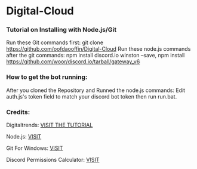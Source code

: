 # Digital-Cloud

### Tutorial on Installing with Node.js/Git
Run these Git commands first: git clone https://github.com/oofdaooffin/Digital-Cloud
Run these node.js commands after the git commands: npm install discord.io winston –save, npm install https://github.com/woor/discord.io/tarball/gateway_v6


### How to get the bot running:
After you cloned the Repository and Runned the node.js commands:
Edit auth.js's token field to match your discord bot token then run run.bat.

### Credits:
Digitaltrends: [VISIT THE TUTORIAL](https://www.digitaltrends.com/gaming/how-to-make-a-discord-bot/)

Node.js: [VISIT](https://nodejs.org)

Git For Windows: [VISIT](https://gitforwindows.org)

Discord Permissions Calculator: [VISIT](https://discordapi.com/permissions.html)

